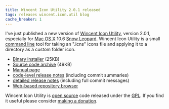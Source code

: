 ```yaml
---
title: Wincent Icon Utility 2.0.1 released
tags: releases wincent.icon.util blog
cache_breaker: 1
---
```


I've just published a new version of [Wincent Icon Utility](/wiki/Wincent_Icon_Utility), version 2.0.1, especially for [Mac OS X](/wiki/Mac_OS_X) 10.6 [Snow Leopard](/wiki/Snow_Leopard). Wincent Icon Utility is a small [command line](/wiki/command_line) tool for taking an ".icns" icons file and applying it to a directory as a custom folder icon.

-   [Binary installer](http://wincent.com/a/products/wincent-icon-util/download/wincent-icon-util-2.0.1.zip) (25KB)
-   [Source code archive](http://wincent.com/a/products/wincent-icon-util/download/wincent-icon-util-2.0.1-src.tar.bz2) (49KB)
-   [Manual page](http://wincent.com/a/products/wincent-icon-util/wincent-icon-util.1.txt)
-   [code-level release notes](http://wincent.com/a/products/wincent-icon-util/history/wincent-icon-util-2.0.1-release-notes.txt) (including commit summaries)
-   [detailed release notes](http://wincent.com/a/products/wincent-icon-util/history/wincent-icon-util-2.0.1-detailed-release-notes.txt) (including full commit messages)
-   [Web-based repository browser](http://git.wincent.com/wincent-icon-util.git)

Wincent Icon Utility is [open source](/wiki/open_source) code released under the [GPL](/wiki/GPL). If you find it useful please consider [making a donation](https://www.paypal.com/xclick/business=win@wincent.com&item_name=Wincent+Icon+Utility+donation&no_note=1&currency_code=EUR&lc=GB).
